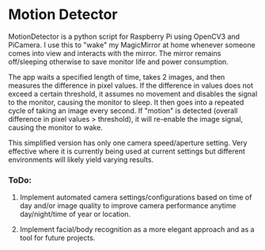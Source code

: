 Motion Detector
===============

MotionDetector is a python script for Raspberry Pi using OpenCV3 and PiCamera. I use this to "wake" my MagicMirror at home whenever someone comes into view and interacts with the mirror. The mirror remains off/sleeping otherwise to save monitor life and power consumption.

The app waits a specified length of time, takes 2 images, and then measures the difference in pixel values. If the difference in values does not exceed a certain threshold, it assumes no movement and disables the signal to the monitor, causing the monitor to sleep. It then goes into a repeated cycle of taking an image every second. If "motion" is detected (overall difference in pixel values > threshold), it will re-enable the image signal, causing the monitor to wake.

This simplified version has only one camera speed/aperture setting. Very effective where it is currently being used at current settings but different environments will likely yield varying results. 

### ToDo:

1. Implement automated camera settings/configurations based on time of day and/or image quality to improve camera performance anytime day/night/time of year or location.

2. Implement facial/body recognition as a more elegant approach and as a tool for future projects.
